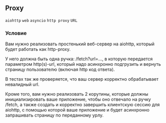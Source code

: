 ## Proxy

`aiohttp` `web` `asyncio` `http proxy` `URL`

### Условие

Вам нужно реализовать простенький веб-сервер на aiohttp, который будет работать как http-proxy.

У него должна быть одна ручка: /fetch?url=..., в которую передается параметром http(s)-url, который надо
асинхронно подгрузить и вернуть страницу пользователю (включая http код ответа).

В тестах так же проверяется, что ваш сервер корректно обрабатывает невалидный url.

Кроме того, вам нужно реализовать 2 корутины, которые должны инициализировать ваше приложение, чтобы оно
отвечало на ручку /fetch, а также создать и корректно завершить клиентскую сессию для aiohttp, с помощью
которой ваше приложение и будет асинхронно запрашивать страницу по переданному урлу.
